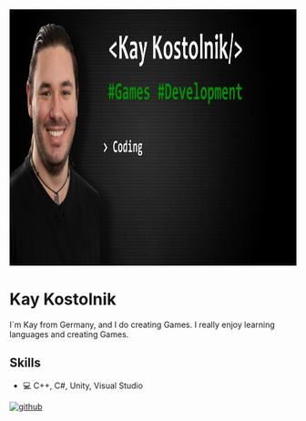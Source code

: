 <img src='https://github.com/KazrailDxD/KazrailDxD/blob/main/Banner.jpg' width='1500' height='450'>

# Kay Kostolnik
I´m Kay from Germany, and I do creating Games. I really enjoy learning languages and creating Games.

## Skills
* 💻 C++, C#, Unity, Visual Studio


[<img src='https://cdn.jsdelivr.net/npm/simple-icons@3.0.1/icons/github.svg' alt='github' height='40'>](https://github.com/KazrailDxD)  
